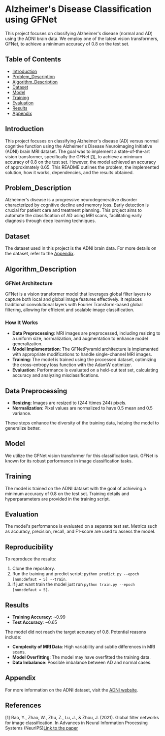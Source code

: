 # Alzheimer's Disease Classification using GFNet

This project focuses on classifying Alzheimer's disease (normal and AD) using the ADNI brain data. We employ one of the latest vision transformers, GFNet, to achieve a minimum accuracy of 0.8 on the test set.

## Table of Contents
- [Introduction](#introduction)
- [Problem_Description](#problem_description)
- [Algorithm_Description](#algorithm_description)
- [Dataset](#dataset)
- [Model](#model)
- [Training](#training)
- [Evaluation](#evaluation)
- [Results](#results)
- [Appendix](#appendix)


## Introduction

This project focuses on classifying Alzheimer's disease (AD) versus normal cognitive function using the Alzheimer's Disease Neuroimaging Initiative (ADNI) brain MRI dataset. The goal was to implement a state-of-the-art vision transformer, specifically the GFNet [[1]](https://ieeexplore.ieee.org/document/10091201?denied=), to achieve a minimum accuracy of 0.8 on the test set. However, the model achieved an accuracy of approximately 0.65. This README outlines the problem, the implemented solution, how it works, dependencies, and the results obtained.

## Problem_Description

Alzheimer's disease is a progressive neurodegenerative disorder characterized by cognitive decline and memory loss. Early detection is crucial for patient care and treatment planning. This project aims to automate the classification of AD using MRI scans, facilitating early diagnosis through deep learning techniques.

## Dataset
The dataset used in this project is the ADNI brain data. For more details on the dataset, refer to the [Appendix](#appendix).

## Algorithm_Description

### GFNet Architecture

GFNet is a vision transformer model that leverages global filter layers to capture both local and global image features effectively. It replaces traditional convolutional layers with Fourier Transform-based global filtering, allowing for efficient and scalable image classification.

### How It Works

- **Data Preprocessing**: MRI images are preprocessed, including resizing to a uniform size, normalization, and augmentation to enhance model generalization.
- **Model Implementation**: The GFNetPyramid architecture is implemented with appropriate modifications to handle single-channel MRI images.
- **Training**: The model is trained using the processed dataset, optimizing the cross-entropy loss function with the AdamW optimizer.
- **Evaluation**: Performance is evaluated on a held-out test set, calculating accuracy and analyzing misclassifications.

## Data Preprocessing

- **Resizing**: Images are resized to \(244 \times 244\) pixels.
- **Normalization**: Pixel values are normalized to have 0.5 mean and 0.5 variance.

These steps enhance the diversity of the training data, helping the model to generalize better.

## Model
We utilize the GFNet vision transformer for this classification task. GFNet is known for its robust performance in image classification tasks.

## Training
The model is trained on the ADNI dataset with the goal of achieving a minimum accuracy of 0.8 on the test set. Training details and hyperparameters are provided in the training script.

## Evaluation
The model's performance is evaluated on a separate test set. Metrics such as accuracy, precision, recall, and F1-score are used to assess the model.



## Reproducibility

To reproduce the results:

1. Clone the repository.
2. Run the training and predict script: `python predict.py --epoch [num:defaut = 5] --train`.
3. if just want train the model just run `python train.py --epoch [num:defaut = 5]`.





## Results

- **Training Accuracy**: ~0.99
- **Test Accuracy**: ~0.65

The model did not reach the target accuracy of 0.8. Potential reasons include:

- **Complexity of MRI Data**: High variability and subtle differences in MRI scans.
- **Model Overfitting**: The model may have overfitted the training data.
- **Data Imbalance**: Possible imbalance between AD and normal cases.

## Appendix
For more information on the ADNI dataset, visit the [ADNI website](http://adni.loni.usc.edu/).

## References
[1]  Rao, Y., Zhao, W., Zhu, Z., Lu, J., & Zhou, J. (2021). Global filter networks for image classification. In Advances in Neural Information Processing Systems (NeurIPS)[Link to the paper](https://ieeexplore.ieee.org/document/10091201?denied=)
